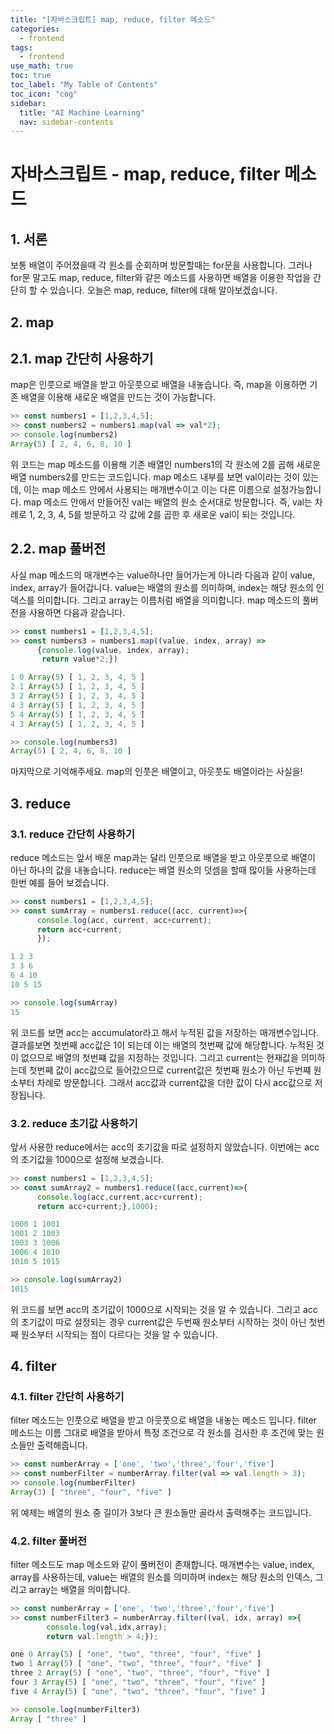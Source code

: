 ```yaml
---
title: "[자바스크립트] map, reduce, filter 메소드" 
categories:
  - frontend
tags:
  - frontend
use_math: true
toc: true
toc_label: "My Table of Contents"
toc_icon: "cog"
sidebar:
  title: "AI Machine Learning"
  nav: sidebar-contents
---
```



# 자바스크립트 - map, reduce, filter 메소드  

## 1. 서론

보통 배열이 주어졌을때 각 원소를 순회하며 방문할때는 for문을 사용합니다.
그러나 for문 말고도 map, reduce, filter와 같은 메소드를 사용하면 
배열을 이용한 작업을 간단히 할 수 있습니다. 
오늘은 map, reduce, filter에 대해 알아보겠습니다. 

## 2. map

## 2.1. map 간단히 사용하기

map은 인풋으로 배열을 받고 아웃풋으로 배열을 내놓습니다. 
즉, map을 이용하면 기존 배열을 이용해 새로운 배열을 만드는 것이 가능합니다. 

```javascript
>> const numbers1 = [1,2,3,4,5];
>> const numbers2 = numbers1.map(val => val*2);
>> console.log(numbers2) 
Array(5) [ 2, 4, 6, 8, 10 ]
```

위 코드는 map 메소드를 이용해 기존 배열인 numbers1의 각 원소에 2를 곱해 
새로운 배열 numbers2를 만드는 코드입니다. 
map 메소드 내부를 보면 val이라는 것이 있는데, 
이는 map 메소드 안에서 사용되는 매개변수이고 이는 다른 이름으로 설정가능합니다. 
map 메소드 안에서 만들어진 val는 배열의 원소 순서대로 방문합니다. 
즉, val는 차례로 1, 2, 3, 4, 5를 방문하고 각 값에 2를 곱한 후 새로운 val이 되는 것입니다. 

## 2.2. map 풀버전

사실 map 메소드의 매개변수는 value하나만 들어가는게 아니라 다음과 같이 
value, index, array가 들어갑니다. 
value는 배열의 원소를 의미하며, index는 해당 원소의 인덱스를 의미합니다. 
그리고 array는 이름처럼 배열을 의미합니다. 
map 메소드의 풀버전을 사용하면 다음과 같습니다. 

```javascript
>> const numbers1 = [1,2,3,4,5];
>> const numbers3 = numbers1.map((value, index, array) => 
      {console.log(value, index, array); 
       return value*2;})      
```
```javascript
1 0 Array(5) [ 1, 2, 3, 4, 5 ]
2 1 Array(5) [ 1, 2, 3, 4, 5 ]
3 2 Array(5) [ 1, 2, 3, 4, 5 ]
4 3 Array(5) [ 1, 2, 3, 4, 5 ]
5 4 Array(5) [ 1, 2, 3, 4, 5 ]
4 3 Array(5) [ 1, 2, 3, 4, 5 ]
```
```javascript
>> console.log(numbers3)
Array(5) [ 2, 4, 6, 8, 10 ]
```

마지막으로 기억해주세요. 
map의 인풋은 배열이고, 아웃풋도 배열이라는 사실을! 

## 3. reduce

### 3.1. reduce 간단히 사용하기 

reduce 메소드는 앞서 배운 map과는 달리 
인풋으로 배열을 받고 아웃풋으로 배열이 아닌 하나의 값을 내놓습니다. 
reduce는 배열 원소의 덧셈을 할때 많이들 사용하는데
한번 예를 들어 보겠습니다. 

```javascript
>> const numbers1 = [1,2,3,4,5];
>> const sumArray = numbers1.reduce((acc, current)=>{
      console.log(acc, current, acc+current); 
      return acc+current;
      });
```
```javascript
1 2 3
3 3 6
6 4 10
10 5 15
```
```javascript
>> console.log(sumArray)
15
```

위 코드를 보면 acc는 accumulator라고 해서 누적된 값을 저장하는 매개변수입니다. 
결과를보면 첫번째 acc값은 1이 되는데 이는 배열의 첫번째 값에 해당합니다. 
누적된 것이 없으므로 배열의 첫번쨰 값을 지정하는 것입니다. 
그리고 current는 현재값을 의미하는데 첫번째 값이 acc값으로 들어갔으므로 
current값은 첫번째 원소가 아닌 두번쨰 원소부터 차례로 방문합니다. 
그래서 acc값과 current값을 더한 값이 다시 acc값으로 저장됩니다. 

### 3.2. reduce 초기값 사용하기

앞서 사용한 reduce에서는 acc의 초기값을 따로 설정하지 않았습니다. 
이번에는 acc의 초기값을 1000으로 설정해 보겠습니다. 

```javascript
>> const numbers1 = [1,2,3,4,5];
>> const sumArray2 = numbers1.reduce((acc,current)=>{
      console.log(acc,current,acc+current); 
      return acc+current;},1000);
```
```javascript
1000 1 1001
1001 2 1003
1003 3 1006
1006 4 1010
1010 5 1015
```
```javascript
>> console.log(sumArray2)
1015
```

위 코드를 보면  acc의 초기값이 1000으로 시작되는 것을 알 수 있습니다. 
그리고 acc의 초기값이 따로 설정되는 경우 current값은 두번째 원소부터 시작하는 것이 아닌
첫번째 원소부터 시작되는 점이 다르다는 것을 알 수 있습니다.

## 4. filter

### 4.1. filter 간단히 사용하기

filter 메소드는 인풋으로 배열을 받고 아웃풋으로 배열을 내놓는 메소드 입니다. 
filter 메소드는 이름 그대로 배열을 받아서 특정 조건으로 각 원소를 검사한 후 
조건에 맞는 원소들만 출력해줍니다. 

```javascript
>> const numberArray = ['one', 'two','three','four','five'] 
>> const numberFilter = numberArray.filter(val => val.length > 3);
>> console.log(numberFilter)
Array(3) [ "three", "four", "five" ]
```

위 예제는 배열의 원소 중 길이가 3보다 큰 원소들만 골라서 출력해주는 코드입니다. 

### 4.2. filter 풀버전 

filter 메소드도 map 메소드와 같이 풀버전이 존재합니다. 
매개변수는 value, index, array를 사용하는데, 
value는 배열의 원소를 의미하며 index는 해당 원소의 인덱스, 그리고 array는 배열을 의미합니다. 

```javascript
>> const numberArray = ['one', 'two','three','four','five']
>> const numberFilter3 = numberArray.filter((val, idx, array) =>{
        console.log(val,idx,array); 
        return val.length > 4;});
```
```javascript
one 0 Array(5) [ "one", "two", "three", "four", "five" ]
two 1 Array(5) [ "one", "two", "three", "four", "five" ]
three 2 Array(5) [ "one", "two", "three", "four", "five" ]
four 3 Array(5) [ "one", "two", "three", "four", "five" ]
five 4 Array(5) [ "one", "two", "three", "four", "five" ]
```
```javascript
>> console.log(numberFilter3)
Array [ "three" ]
```


